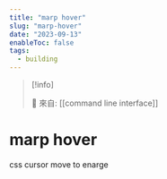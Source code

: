 ```yaml
---
title: "marp hover"
slug: "marp-hover"
date: "2023-09-13"
enableToc: false
tags:
  - building
---
```


> [!info]
>
> 🌱 來自: [[command line interface]]

# marp hover

css cursor move to enarge
